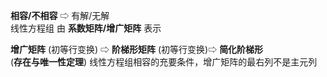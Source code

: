 <!-- ## **线性方程中的线性方程组** -->

<!-- [线性方程组]()  
[行化简与阶梯形矩阵]()  
[向量矩阵]()  
[矩阵方程 Ax=b]()  
[线性方程组的解集]()  
[线性方程组的应用]()  
[线性无关]()  
[线性变化介绍]()  
[线性变化的矩阵]()  
[商业、科学和工程中的线性模型]()   -->

<!-- ## **线性方程组**
## **行化简与阶梯形矩阵**
## **向量矩阵**
## **矩阵方程 Ax=b**
## **线性方程组的解集**
## **线性方程组的应用**
## **线性无关**
## **线性变化介绍**
## **线性变化的矩阵**
## **商业、科学和工程中的线性模型** -->

**相容/不相容** ⇨ 有解/无解  
线性方程组 由 **系数矩阵/增广矩阵** 表示

**增广矩阵** (初等行变换) ⇨ **阶梯形矩阵** (初等行变换)⇨ **简化阶梯形**  
(**存在与唯一性定理**) 线性方程组相容的充要条件，增广矩阵的最右列不是主元列